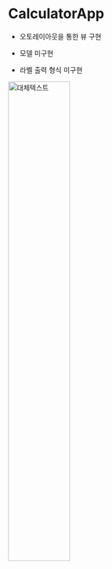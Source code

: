 # CalculatorApp

- 오토레이아웃을 통한 뷰 구현
  
- 모델 미구현
- 라벨 출력 형식 미구현


<img src="https://github.com/user-attachments/assets/7e3a9873-9062-4c32-9647-2f2a94f78023" width="50%" alt="대체텍스트">
